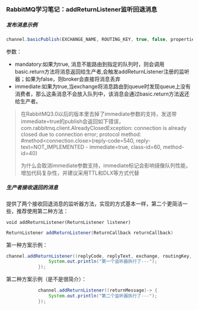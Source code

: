 ### RabbitMQ学习笔记：addReturnListener监听回退消息

##### 发布消息示例

```java
channel.basicPublish(EXCHANGE_NAME, ROUTING_KEY, true, false, properties.build(), message.getBytes());
```

参数：

- mandatory:如果为true, 消息不能路由到指定的队列时，则会调用basic.return方法将消息返回给生产者,会触发addReturnListener注册的监听器；如果为false，则broker会直接将消息丢弃
- immediate:如果为true,当exchange将消息路由到queue时发现queue上没有消费者，那么这条消息不会放入队列中，该消息会通过basic.return方法返还给生产者。

> 在RabbitMQ3.0以后的版本里去掉了immediate参数的支持，发送带immediate=true的publish会返回如下错误， com.rabbitmq.client.AlreadyClosedException: connection is already closed due to connection error; protocol method: #method<connection.close>(reply-code=540, reply-text=NOT_IMPLEMENTED - immediate=true, class-id=60, method-id=40)
>
> 为什么会取消immediate参数支持，immediate标记会影响镜像队列性能，增加代码复杂性，并建议采用TTL和DLX等方式代替

##### 生产者接收退回的消息

提供了两个接收回退消息的监听器方法，实现的方式基本一样，第二个更简洁一些，推荐使用第二种方法：

```
void addReturnListener(ReturnListener listener)
```


```java
ReturnListener addReturnListener(ReturnCallback returnCallback)

```

第一种方案示例：
```java
channel.addReturnListener((replyCode, replyText, exchange, routingKey, properties, body) -> {
                System.out.println("第一个监听器执行了---");
            });
```

第二种方案示例（是不是很简介）：
```java
            channel.addReturnListener((returnMessage)-> {
                System.out.println("第二个监听器执行了---");
            });
```

